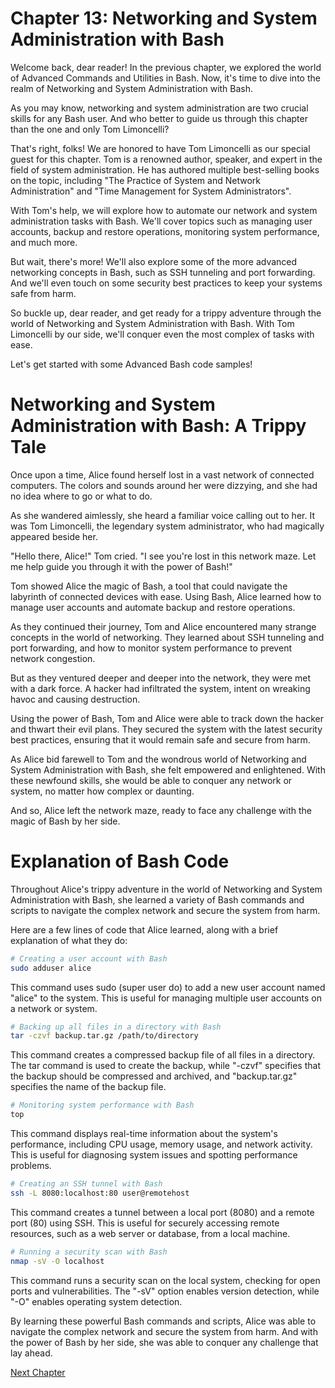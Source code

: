 # Chapter 13: Networking and System Administration with Bash

Welcome back, dear reader! In the previous chapter, we explored the world of Advanced Commands and Utilities in Bash. Now, it's time to dive into the realm of Networking and System Administration with Bash.

As you may know, networking and system administration are two crucial skills for any Bash user. And who better to guide us through this chapter than the one and only Tom Limoncelli?

That's right, folks! We are honored to have Tom Limoncelli as our special guest for this chapter. Tom is a renowned author, speaker, and expert in the field of system administration. He has authored multiple best-selling books on the topic, including "The Practice of System and Network Administration" and "Time Management for System Administrators".

With Tom's help, we will explore how to automate our network and system administration tasks with Bash. We'll cover topics such as managing user accounts, backup and restore operations, monitoring system performance, and much more.

But wait, there's more! We'll also explore some of the more advanced networking concepts in Bash, such as SSH tunneling and port forwarding. And we'll even touch on some security best practices to keep your systems safe from harm.

So buckle up, dear reader, and get ready for a trippy adventure through the world of Networking and System Administration with Bash. With Tom Limoncelli by our side, we'll conquer even the most complex of tasks with ease.

Let's get started with some Advanced Bash code samples!
# Networking and System Administration with Bash: A Trippy Tale

Once upon a time, Alice found herself lost in a vast network of connected computers. The colors and sounds around her were dizzying, and she had no idea where to go or what to do.

As she wandered aimlessly, she heard a familiar voice calling out to her. It was Tom Limoncelli, the legendary system administrator, who had magically appeared beside her.

"Hello there, Alice!" Tom cried. "I see you're lost in this network maze. Let me help guide you through it with the power of Bash!"

Tom showed Alice the magic of Bash, a tool that could navigate the labyrinth of connected devices with ease. Using Bash, Alice learned how to manage user accounts and automate backup and restore operations.

As they continued their journey, Tom and Alice encountered many strange concepts in the world of networking. They learned about SSH tunneling and port forwarding, and how to monitor system performance to prevent network congestion.

But as they ventured deeper and deeper into the network, they were met with a dark force. A hacker had infiltrated the system, intent on wreaking havoc and causing destruction.

Using the power of Bash, Tom and Alice were able to track down the hacker and thwart their evil plans. They secured the system with the latest security best practices, ensuring that it would remain safe and secure from harm.

As Alice bid farewell to Tom and the wondrous world of Networking and System Administration with Bash, she felt empowered and enlightened. With these newfound skills, she would be able to conquer any network or system, no matter how complex or daunting.

And so, Alice left the network maze, ready to face any challenge with the magic of Bash by her side.
# Explanation of Bash Code

Throughout Alice's trippy adventure in the world of Networking and System Administration with Bash, she learned a variety of Bash commands and scripts to navigate the complex network and secure the system from harm.

Here are a few lines of code that Alice learned, along with a brief explanation of what they do:

```bash
# Creating a user account with Bash
sudo adduser alice
```

This command uses sudo (super user do) to add a new user account named "alice" to the system. This is useful for managing multiple user accounts on a network or system.

```bash
# Backing up all files in a directory with Bash
tar -czvf backup.tar.gz /path/to/directory
```

This command creates a compressed backup file of all files in a directory. The tar command is used to create the backup, while "-czvf" specifies that the backup should be compressed and archived, and "backup.tar.gz" specifies the name of the backup file.

```bash
# Monitoring system performance with Bash
top
```

This command displays real-time information about the system's performance, including CPU usage, memory usage, and network activity. This is useful for diagnosing system issues and spotting performance problems.

```bash
# Creating an SSH tunnel with Bash
ssh -L 8080:localhost:80 user@remotehost
```

This command creates a tunnel between a local port (8080) and a remote port (80) using SSH. This is useful for securely accessing remote resources, such as a web server or database, from a local machine.

```bash
# Running a security scan with Bash
nmap -sV -O localhost
```

This command runs a security scan on the local system, checking for open ports and vulnerabilities. The "-sV" option enables version detection, while "-O" enables operating system detection.

By learning these powerful Bash commands and scripts, Alice was able to navigate the complex network and secure the system from harm. And with the power of Bash by her side, she was able to conquer any challenge that lay ahead.


[Next Chapter](14_Chapter14.md)